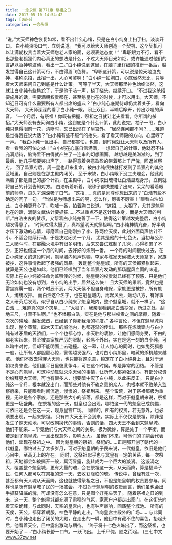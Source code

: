 ```yaml
---
title: 一念永恒 第771章 祭祖之日
date: 2017-05-10 14:54:42
tags: [Duke]
categories: 一念永恒
---
```


“说。”大天师神色恢复如常，看不出什么心绪，只是在白小纯身上扫了扫，淡淡开口。
白小纯深吸口气，立刻说道。
“我可以给大天师创造一个契机，这个契机可以让满朝权贵当着大天师您老人家的面，必须表达态度！”
“卑职眼力不行，看不出那些老狐狸们内心真正的想法是什么，不过大天师目光如炬，或许能通过他们的言辞以及神魂波动，看出一二。”白小纯说到这里，在脑子里仔细的推衍一番后，越发觉得自己这计策可行，不由得眉飞色舞。
“卑职这计策，可以说是惊天地泣鬼神，堪称杀招，此招一出，人心可鉴啊！”白小纯一拍胸口，心底傲然无比，只等着大天师来问自己到底是什么计策。
可等了半天，大天师那里神色始终淡然，这就让白小纯有些尴尬了，于是他干咳一声，挠了挠头，继续开口。
“不过我这杀招要施展的话，需要满朝权贵都在，甚至魁皇也在的时候，才可以用出，大天师，不知近日可有什么需要所有人都出席的盛典？”白小纯心底期待却仍卖着关子，看向大天师。
大天师深深的看了白小纯一眼，闭上双目，半晌后睁开，传出沙哑的声音。
“一个月后，有祭祖！你既有把握，祭祖之日就让老夫看看，你所谓的杀招。”大天师没有去问询白小纯，这到底是个什么计策，此刻说完，袖子一甩，白小纯只觉得眼前一花，清晰时，又已出现在了皇宫外。
“居然连问都不问？……难道是觉得我在说大话？”白小纯有些不服气的抬头，看了看天师殿的方向，心里哼了一声。
“我白小纯一旦出手，自己都害怕，也罢，到时候就让大天师以及所有人，看一看我的可怕之处！”白小纯在心底自信满满，一想起自己的计策，他就忍不住充满期待，脑海里不由得就产生了一连串的幻想画面。
越想越是美滋滋的，到了最后，他几乎都要笑出声了，一路得意着笑意盈盈的带着那上千尸傀，回返监察府。
回了监察府后，周一星也赶来复命，被白小纯很快就打发到了监察府的其他区域里，自己则是在那主殿内闭关。
至于宋缺，白小纯眼下没工夫理会，他此刻满脑子都是自己的那个计策，在主殿中，白小纯取出魂塔让白浩显现身形，立刻就将自己的计划告知对方。
白浩听着听着，眼珠子都快要瞪了出来，呆呆的看着眼前的师尊，良久才深深吸了口气。
“这招……真的是师尊你想出来的？”白浩有些不确定的问了一句。
“当然是为师想出来的啊，怎么样，厉害不厉害！”眼看白浩如此，白小纯更开心了，吹嘘一番，拍着胸口说道。
“这招……太狠了，尤其是魁皇也在的话，满朝文武估计要抓狂……不过重点不是这计策本身，而是大天师的判断。”白浩由衷的赞叹，又帮着白小纯完善了一下，使得这计策越发完整后，白小纯越发得意了。
“时间过得太慢了，真希望明天就祭祖啊。”白小纯神情亢奋，好半晌才压下激动的心情，琢磨着自己刚刚抄了李、陈两位天侯，此刻外面风声估计不小，不适合继续行动，于是决定闭关一个月。
尤其是他的十七色火，当初与公孙二人赌斗时，在那融火境中有很多明悟，后来又尝试炼制了几次，心得积累了不少，正好也借这一个月的时间，去好好的炼制一番。
一个月的时间很快过去，在白小纯闭关的这段时间，魁皇城内风声鹤唳，李家与陈家天侯被大天师拿下，家族被抄，这件事情掀起了极强的风暴。
轰动整个魁皇城，所有的天侯都紧张起来，就算是天公也是如此，他们已经嗅到了当年监察府发动的那场腥风血雨的味道。
实际上在白小纯被任命为监察使的时候，魁皇朝的权贵就已经有了预感，只是他们无论如何也没有想到，白小纯的出手，居然这么快！
且大天师的果断，竟然也是雷霆霹雳一般，两个时辰不到，两大天侯不但自身难保，家族更是被抄，所有族人，统统收押。
而白浩这个名字，也在魁皇城内，再起风云，轰动八方，有好事之人研究后发现，似乎自从白小纯来了魁皇城内，整个魁皇城，就不一样了。
“这白浩……难道真的是个灾星……”
“太狠了，我亲眼看到那白浩抄家，所过之处，刮地三尺，寸草不生啊。”
“也不怪那白浩，实在是他与那些权贵之间的摩擦，随着一次次的碰触，越发激烈，已经到了你死我活的程度。”
各种言论，不但在魁皇城内出现，整个蛮荒，四大天王的城池内，也都逐渐的传出。
那些在炼魂壶内与白小纯有过矛盾的天骄们，一个个也都心惊，李天胜的凄惨，让他们感同身受，不由的都老实起来，甚至被其家族严厉的限制，轻易不外出，实在是这一刻的白小纯，可以暗中对付，但却不能明面上去碰撞。
这一幕，让人惊心的同时，也如兔死狐悲一般，让所有人都胆颤心惊，警惕越发强烈，也对白小纯那里，暗藏的杀机越来越浓。
他们不敢去得罪大天师，也只能将这杀意，锁定在了白小纯身上，且对于满朝权贵来说，他们虽平日里彼此争斗，可在这个时候，却是异常的团结。
不管是不是心向魁皇，可这种动辄就灭杀天侯的事情，让所有人都紧张担心，有部分权贵纷纷拜见大天师，可也有很多人，想要暗中灭了白小纯，以此来反击。
只是白小纯这一个月，根本就没出门，而那些对他有不轨之意的众人，也根本就不敢杀入监察府来，只能眼看时间流逝，慢慢的，祭祖到来。
整个蛮荒，对于祭祖都极为重视，无论是各个家族，还是那些大小的部落，都是这样，而对于魁皇朝来说，祭祖更是一场盛典。
在祭祖的这一天，魁皇也会出现，哪怕这一代的魁皇已成傀儡，可依旧还是会在这一天，现身皇宫广场。
同样的，所有的权贵，若无意外，也必须要出现，一起来祭祖。
只有四大天王不会到来，实际上不仅仅是祭祖，除非是发生了惊天动地，可以改朝换代的事情，否则的话，四大天王不会到来魁皇城。
他们不能来……毕竟他们与大天师之间的关系，极为微妙，算是处于一个平衡，而若是到了魁皇城，一旦出现意外，影响太大。
虽他们不来，可他们的子嗣会代表他们，出现在祭祖之中。
因为魁皇朝的祭祖，祭祀的……正是那开创了朝代的一代魁皇，哪怕过去了太多岁月，可对于魁皇朝的子民来说，一代魁皇，依旧是他们心目中，至高无上的存在。
同时，这祭祖似乎也与冥皇有一定的关系，每一次祭祖，天地都会如被撕开一般，冥河显露，旋转成为一个巨大的漩涡。
这漩涡之大，覆盖整个魁皇城，更有大量的魂，会在祭祖这一天，从天而降，算是福泽子民，任何人都可以在祭祖的这一天，去收获降临的魂。
传说中，曾经有过一次，甚至都有天人魂从天而降，这也就使得祭祖之日，不但是魁皇朝的权贵要参与，同样也是所有魁皇城子民的一场盛会。
不过对于魁皇朝的权贵而言，他们虽也会出手抓获降临的魂，可却没有怎么在意，只是图个好兆头罢了。
随着祭祖之日的到来，这一天，整个魁皇城都充满了肃穆的气氛，家家户户都走出家门，在这街头向着天空跪拜，与此同时，天空的皇宫内，也有钟声敲响，回荡整个城池。
所有的天侯，天公，都穿着朝服，神色平静的走出，飞向皇宫主殿外的广场……
与此同时，白小纯也走出了闭关的大殿，在走出的一瞬，他目中有藏不住的喜色，抬起头后，他看着天空，目中露出激动与期待。
“终于将十七色火炼出了，而这祭祖，也要开始了……”白小纯长舒一口气，一跃飞出。
上千尸傀，随之而起。
(三七中文 www.37zw.net